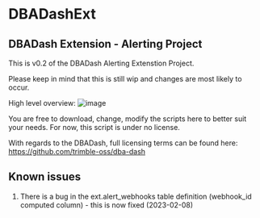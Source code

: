 # DBADashExt
## DBADash Extension - Alerting Project

This is v0.2 of the DBADash Alerting Extenstion Project.

Please keep in mind that this is still wip and changes are most likely to occur. 

High level overview:
![image](https://user-images.githubusercontent.com/20295322/217355558-1e182939-8d08-440c-be3e-e3a13a994706.png)

You are free to download, change, modify the scripts here to better suit your needs. For now, this script is under no license.

With regards to the DBADash, full licensing terms can be found here: https://github.com/trimble-oss/dba-dash

## Known issues
1. There is a bug in the ext.alert_webhooks table definition (webhook_id computed column) - this is now fixed (2023-02-08)
